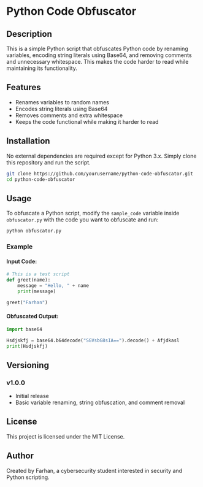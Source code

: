 # Python Code Obfuscator

## Description
This is a simple Python script that obfuscates Python code by renaming variables, encoding string literals using Base64, and removing comments and unnecessary whitespace. This makes the code harder to read while maintaining its functionality.

## Features
- Renames variables to random names
- Encodes string literals using Base64
- Removes comments and extra whitespace
- Keeps the code functional while making it harder to read

## Installation
No external dependencies are required except for Python 3.x. Simply clone this repository and run the script.

```bash
git clone https://github.com/yourusername/python-code-obfuscator.git
cd python-code-obfuscator
```

## Usage
To obfuscate a Python script, modify the `sample_code` variable inside `obfuscator.py` with the code you want to obfuscate and run:

```bash
python obfuscator.py
```

### Example
#### Input Code:
```python
# This is a test script
def greet(name):
    message = "Hello, " + name
    print(message)

greet("Farhan")
```
#### Obfuscated Output:
```python
import base64

Hsdjskfj = base64.b64decode("SGVsbG8sIA==").decode() + Afjdkasl
print(Hsdjskfj)
```

## Versioning
### v1.0.0
- Initial release
- Basic variable renaming, string obfuscation, and comment removal

## License
This project is licensed under the MIT License.

## Author
Created by Farhan, a cybersecurity student interested in security and Python scripting.


